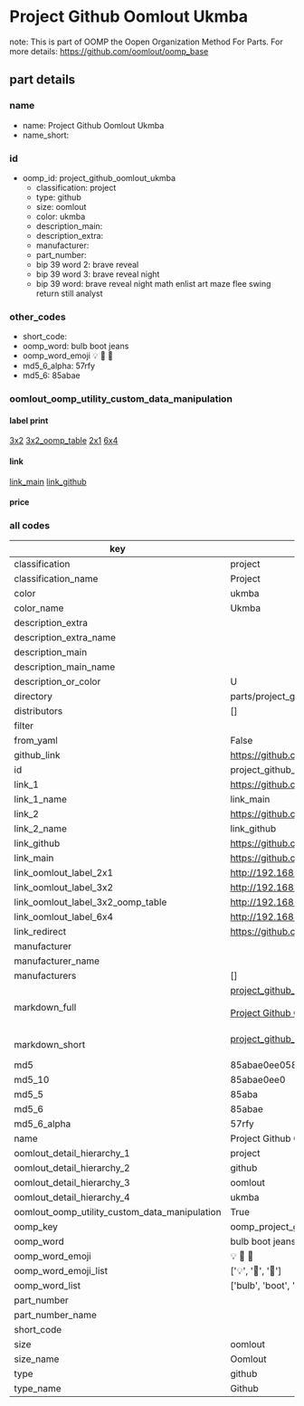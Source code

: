 # Project Github Oomlout Ukmba  

note: This is part of OOMP the Oopen Organization Method For Parts. For more details: https://github.com/oomlout/oomp_base

##  part details
  







### name
* name: Project Github Oomlout Ukmba
* name_short: 
### id
* oomp_id: project_github_oomlout_ukmba
  * classification: project
  * type: github
  * size: oomlout
  * color: ukmba
  * description_main: 
  * description_extra: 
  * manufacturer: 
  * part_number: 
  * bip 39 word 2: brave reveal
  * bip 39 word 3: brave reveal night
  * bip 39 word: brave reveal night math enlist art maze flee swing return still analyst

### other_codes
* short_code: 
* oomp_word: bulb boot jeans
* oomp_word_emoji :bulb: :boot: :jeans:
* md5_6_alpha: 57rfy
* md5_6: 85abae






### oomlout_oomp_utility_custom_data_manipulation
#### label print
[3x2](http://192.168.1.245:1112/?label=oomp%2057rfy)
[3x2_oomp_table](http://192.168.1.108:1112/?label=oomp%2057rfy)
[2x1](http://192.168.1.242:1112/?label=oomp%2057rfy)
[6x4](http://192.168.1.55:1112/?label=oomp%2057rfy)    

#### link

[link_main](https://github.com/oomlout/oomlout_oomp_version_1_messy/tree/main/parts/project_github_oomlout_ukmba) [link_github](https://github.com/oomlout/oomlout_oomp_version_1_messy/tree/main/parts/project_github_oomlout_ukmba)                             

#### price







### all codes 
| key | value |  
| --- | --- |  
| classification | project |  
| classification_name | Project |  
| color | ukmba |  
| color_name | Ukmba |  
| description_extra |  |  
| description_extra_name |  |  
| description_main |  |  
| description_main_name |  |  
| description_or_color | U  |  
| directory | parts/project_github_oomlout_ukmba |  
| distributors | [] |  
| filter |  |  
| from_yaml | False |  
| github_link | https://github.com/oomlout/oomlout_oomp_part_src/tree/main/parts/project_github_oomlout_ukmba |  
| id | project_github_oomlout_ukmba |  
| link_1 | https://github.com/oomlout/oomlout_oomp_version_1_messy/tree/main/parts/project_github_oomlout_ukmba |  
| link_1_name | link_main |  
| link_2 | https://github.com/oomlout/oomlout_oomp_version_1_messy/tree/main/parts/project_github_oomlout_ukmba |  
| link_2_name | link_github |  
| link_github | https://github.com/oomlout/oomlout_oomp_version_1_messy/tree/main/parts/project_github_oomlout_ukmba |  
| link_main | https://github.com/oomlout/oomlout_oomp_version_1_messy/tree/main/parts/project_github_oomlout_ukmba |  
| link_oomlout_label_2x1 | http://192.168.1.242:1112/?label=oomp%2057rfy |  
| link_oomlout_label_3x2 | http://192.168.1.245:1112/?label=oomp%2057rfy |  
| link_oomlout_label_3x2_oomp_table | http://192.168.1.108:1112/?label=oomp%2057rfy |  
| link_oomlout_label_6x4 | http://192.168.1.55:1112/?label=oomp%2057rfy |  
| link_redirect | https://github.com/oomlout/oomlout_oomp_version_1_messy/tree/main/parts/project_github_oomlout_ukmba |  
| manufacturer |  |  
| manufacturer_name |  |  
| manufacturers | [] |  
| markdown_full | [project_github_oomlout_ukmba](none)<br>[](none)<br>[Project Github Oomlout Ukmba](none)<br><br> |  
| markdown_short | [project_github_oomlout_ukmba](none)<br><br> |  
| md5 | 85abae0ee058d130332568912b2e18da |  
| md5_10 | 85abae0ee0 |  
| md5_5 | 85aba |  
| md5_6 | 85abae |  
| md5_6_alpha | 57rfy |  
| name | Project Github Oomlout Ukmba |  
| oomlout_detail_hierarchy_1 | project |  
| oomlout_detail_hierarchy_2 | github |  
| oomlout_detail_hierarchy_3 | oomlout |  
| oomlout_detail_hierarchy_4 | ukmba |  
| oomlout_oomp_utility_custom_data_manipulation | True |  
| oomp_key | oomp_project_github_oomlout_ukmba |  
| oomp_word | bulb boot jeans |  
| oomp_word_emoji | :bulb: :boot: :jeans: |  
| oomp_word_emoji_list | [':bulb:', ':boot:', ':jeans:'] |  
| oomp_word_list | ['bulb', 'boot', 'jeans'] |  
| part_number |  |  
| part_number_name |  |  
| short_code |  |  
| size | oomlout |  
| size_name | Oomlout |  
| type | github |  
| type_name | Github |  
